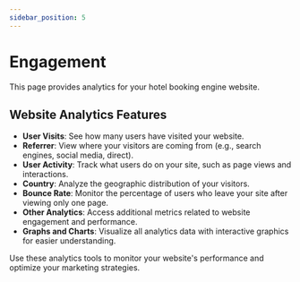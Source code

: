 ```yaml
---
sidebar_position: 5
---
```


# Engagement

This page provides analytics for your hotel booking engine website.

## Website Analytics Features

- **User Visits**: See how many users have visited your website.
- **Referrer**: View where your visitors are coming from (e.g., search engines, social media, direct).
- **User Activity**: Track what users do on your site, such as page views and interactions.
- **Country**: Analyze the geographic distribution of your visitors.
- **Bounce Rate**: Monitor the percentage of users who leave your site after viewing only one page.
- **Other Analytics**: Access additional metrics related to website engagement and performance.
- **Graphs and Charts**: Visualize all analytics data with interactive graphics for easier understanding.

Use these analytics tools to monitor your website's performance and optimize your marketing strategies.
